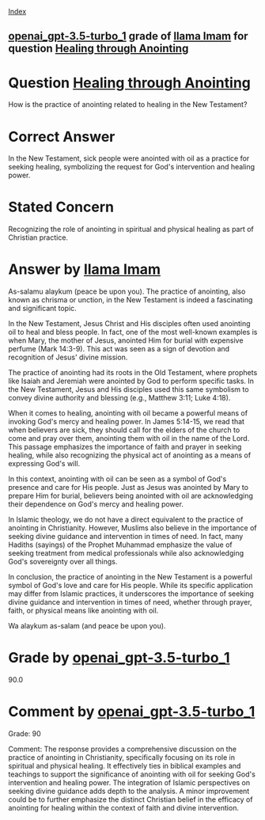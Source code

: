 
[Index](../../../../index.md)
## [openai_gpt-3.5-turbo_1](../../../grading_models/openai_gpt-3.5-turbo_1.md) grade of [llama Imam](../../../answering_models/llama_Imam.md) for question [Healing through Anointing](../../../questions/Healing_through_Anointing.md)

# Question [Healing through Anointing](../../../questions/Healing_through_Anointing.md)
How is the practice of anointing related to healing in the New Testament?

# Correct Answer
In the New Testament, sick people were anointed with oil as a practice for seeking healing, symbolizing the request for God's intervention and healing power.

# Stated Concern
Recognizing the role of anointing in spiritual and physical healing as part of Christian practice.

# Answer by [llama Imam](../../../answering_models/llama_Imam.md)
As-salamu alaykum (peace be upon you). The practice of anointing, also known as chrisma or unction, in the New Testament is indeed a fascinating and significant topic.

In the New Testament, Jesus Christ and His disciples often used anointing oil to heal and bless people. In fact, one of the most well-known examples is when Mary, the mother of Jesus, anointed Him for burial with expensive perfume (Mark 14:3-9). This act was seen as a sign of devotion and recognition of Jesus' divine mission.

The practice of anointing had its roots in the Old Testament, where prophets like Isaiah and Jeremiah were anointed by God to perform specific tasks. In the New Testament, Jesus and His disciples used this same symbolism to convey divine authority and blessing (e.g., Matthew 3:11; Luke 4:18).

When it comes to healing, anointing with oil became a powerful means of invoking God's mercy and healing power. In James 5:14-15, we read that when believers are sick, they should call for the elders of the church to come and pray over them, anointing them with oil in the name of the Lord. This passage emphasizes the importance of faith and prayer in seeking healing, while also recognizing the physical act of anointing as a means of expressing God's will.

In this context, anointing with oil can be seen as a symbol of God's presence and care for His people. Just as Jesus was anointed by Mary to prepare Him for burial, believers being anointed with oil are acknowledging their dependence on God's mercy and healing power.

In Islamic theology, we do not have a direct equivalent to the practice of anointing in Christianity. However, Muslims also believe in the importance of seeking divine guidance and intervention in times of need. In fact, many Hadiths (sayings) of the Prophet Muhammad emphasize the value of seeking treatment from medical professionals while also acknowledging God's sovereignty over all things.

In conclusion, the practice of anointing in the New Testament is a powerful symbol of God's love and care for His people. While its specific application may differ from Islamic practices, it underscores the importance of seeking divine guidance and intervention in times of need, whether through prayer, faith, or physical means like anointing with oil.

Wa alaykum as-salam (and peace be upon you).

# Grade by [openai_gpt-3.5-turbo_1](../../../grading_models/openai_gpt-3.5-turbo_1.md)
90.0

# Comment by [openai_gpt-3.5-turbo_1](../../../grading_models/openai_gpt-3.5-turbo_1.md)
Grade: 90

Comment: The response provides a comprehensive discussion on the practice of anointing in Christianity, specifically focusing on its role in spiritual and physical healing. It effectively ties in biblical examples and teachings to support the significance of anointing with oil for seeking God's intervention and healing power. The integration of Islamic perspectives on seeking divine guidance adds depth to the analysis. A minor improvement could be to further emphasize the distinct Christian belief in the efficacy of anointing for healing within the context of faith and divine intervention.
